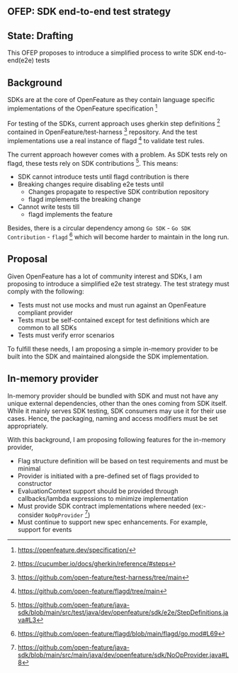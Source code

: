 ## OFEP: SDK end-to-end test strategy

## State: Drafting

This OFEP proposes to introduce a simplified process to write SDK end-to-end(e2e) tests

## Background

SDKs are at the core of OpenFeature as they contain language specific implementations of the OpenFeature specification [^1]

For testing of the SDKs, current approach uses gherkin step definitions [^2] contained in OpenFeature/test-harness [^3] repository.
And the test implementations use a real instance of flagd [^4] to validate test rules.

The current approach however comes with a problem. As SDK tests rely on flagd, these tests rely on SDK contributions [^5].
This means:

- SDK cannot introduce tests until flagd contribution is there
- Breaking changes require disabling e2e tests until
  - Changes propagate to respective SDK contribution repository
  - flagd implements the breaking change
- Cannot write tests till
  - flagd implements the feature

Besides, there is a circular dependency among `Go SDK` - `Go SDK Contribution` - `flagd` [^6] which will become harder to maintain in the long run.

## Proposal

Given OpenFeature has a lot of community interest and SDKs, I am proposing to introduce a simplified e2e test strategy.
The test strategy must comply with the following:

- Tests must not use mocks and must run against an OpenFeature compliant provider
- Tests must be self-contained except for test definitions which are common to all SDKs
- Tests must verify error scenarios 

To fulfill these needs, I am proposing a simple in-memory provider to be built into the SDK and maintained alongside the SDK implementation. 

## In-memory provider

In-memory provider should be bundled with SDK and must not have any unique external dependencies, other than the ones coming from SDK itself. 
While it mainly serves SDK testing, SDK consumers may use it for their use cases. Hence, the packaging, naming and access modifiers must be set appropriately.

With this background, I am proposing following features for the in-memory provider,

- Flag structure definition will be based on test requirements and must be minimal
- Provider is initiated with a pre-defined set of flags provided to constructor
- EvaluationContext support should be provided through callbacks/lambda expressions to minimize implementation
- Must provide SDK contract implementations where needed (ex:- consider `NoOpProvider` [^7])
- Must continue to support new spec enhancements. For example, support for events

[^1]: https://openfeature.dev/specification/
[^2]: https://cucumber.io/docs/gherkin/reference/#steps
[^3]: https://github.com/open-feature/test-harness/tree/main
[^4]: https://github.com/open-feature/flagd/tree/main 
[^5]: https://github.com/open-feature/java-sdk/blob/main/src/test/java/dev/openfeature/sdk/e2e/StepDefinitions.java#L3
[^6]: https://github.com/open-feature/flagd/blob/main/flagd/go.mod#L69
[^7]: https://github.com/open-feature/java-sdk/blob/main/src/main/java/dev/openfeature/sdk/NoOpProvider.java#L8
